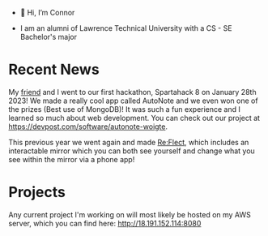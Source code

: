 - 👋 Hi, I’m Connor

- I am an alumni of Lawrence Technical University with a CS - SE Bachelor's major

# Recent News
My [friend](https://github.com/Blacepos) and I went to our first hackathon, Spartahack 8 on January 28th 2023! We made a really cool app called AutoNote and we even won one of the prizes (Best use of MongoDB)! It was such a fun experience and I learned so much about web development. You can check out our project at https://devpost.com/software/autonote-woigte.

This previous year we went again and made [Re:Flect](https://devpost.com/software/re-flect), which includes an interactable mirror which you can both see yourself and change what you see within the mirror via a phone app!


# Projects
Any current project I'm working on will most likely be hosted on my AWS server, which you can find here: http://18.191.152.114:8080
